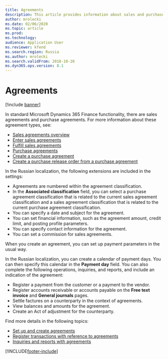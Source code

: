 ```yaml
---
title: Agreements
description: This article provides information about sales and purchase agreements for Russian localization.
author: mrolecki
ms.date: 02/06/2020
ms.topic: article
ms.prod: 
ms.technology: 
audience: Application User
ms.reviewer: kfend
ms.search.region: Russia
ms.author: mrolecki
ms.search.validFrom: 2018-10-28
ms.dyn365.ops.version: 8.1
---
```


# Agreements
[!include [banner](../../includes/banner.md)]

In standard Microsoft Dynamics 365 Finance functionality, there are sales agreements and purchase agreements. For more information about these agreement types, see:

- [Sales agreements overview](../../../supply-chain/sales-marketing/sales-agreements.md)
- [Enter sales agreements](../../../supply-chain/sales-marketing/tasks/enter-sales-agreements.md)
- [Fulfill sales agreements](../../../supply-chain/sales-marketing/tasks/fulfill-sales-agreements.md)
- [Purchase agreements](../../../supply-chain/procurement/purchase-agreements.md)
- [Create a purchase agreement](../../../supply-chain/procurement/tasks/create-purchase-agreement.md)
- [Create a purchase release order from a purchase agreement](../../../supply-chain/procurement/tasks/create-purchase-release-order-purchase-agreement.md)

In the Russian localization, the following extensions are included in the settings:

- Agreements are numbered within the agreement classification.
- In the **Associated classification** field, you can select a purchase agreement classification that is related to the current sales agreement classification and a sales agreement classification that is related to the current purchase agreement classification.
- You can specify a date and subject for the agreement.
- You can set financial information, such as the agreement amount, credit limit, and posting profile parameters.
- You can specify contact information for the agreement.
- You can set a commission for sales agreements.

When you create an agreement, you can set up payment parameters in the usual way.

In the Russian localization, you can create a calendar of payment days. You can then specify this calendar in the **Payment day** field. You can also complete the following operations, inquiries, and reports, and include an indication of the agreement:

- Register a payment from the customer or a payment to the vendor.
- Register accounts receivable or accounts payable on the **Free text invoice** and **General journals** pages.
- Settle factures on a counterparty in the context of agreements.
- View balances and amounts for the agreement.
- Create an Act of adjustment for the counterparty.

Find more details in the following topics:

- [Set up and create agreements](rus-set-up-and-create-agreements.md)
- [Register transactions with reference to agreements](rus-register-transactions-with-reference-to-agreements.md)
- [Inquiries and reports with agreements](rus-inquiries-reports-agreements.md)


[!INCLUDE[footer-include](../../../includes/footer-banner.md)]
